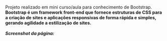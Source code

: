 Projeto realizado em mini curso/aula para conhecimento de Bootstrap.
<br>
<b>Bootstrap<b> é um framework front-end que fornece estruturas de CSS para a criação de sites e aplicações responsivas de forma rápida e simples, gerando agilidade a estilização de sites.
<br>
<br>
<i>Screenshot da página:<i>
